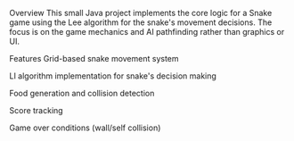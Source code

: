 Overview
This small Java project implements the core logic for a Snake game using the Lee algorithm for the snake's movement decisions. The focus is on the game mechanics and AI pathfinding rather than graphics or UI.

Features
Grid-based snake movement system

LI algorithm implementation for snake's decision making

Food generation and collision detection

Score tracking

Game over conditions (wall/self collision)

